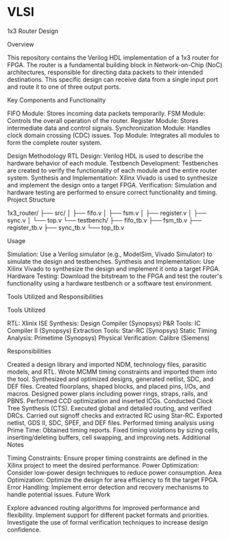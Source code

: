 # VLSI


1x3 Router Design

Overview

This repository contains the Verilog HDL implementation of a 1x3 router for FPGA. The router is a fundamental building block in Network-on-Chip (NoC) architectures, responsible for directing data packets to their intended destinations. This specific design can receive data from a single input port and route it to one of three output ports.

Key Components and Functionality

FIFO Module: Stores incoming data packets temporarily.
FSM Module: Controls the overall operation of the router.
Register Module: Stores intermediate data and control signals.
Synchronization Module: Handles clock domain crossing (CDC) issues.
Top Module: Integrates all modules to form the complete router system.

Design Methodology
RTL Design: Verilog HDL is used to describe the hardware behavior of each module.
Testbench Development: Testbenches are created to verify the functionality of each module and the entire router system.
Synthesis and Implementation: Xilinx Vivado is used to synthesize and implement the design onto a target FPGA.
Verification: Simulation and hardware testing are performed to ensure correct functionality and timing.
Project Structure



1x3_router/
├── src/
│   ├── fifo.v
│   ├── fsm.v
│   ├── register.v
│   ├── sync.v
│   └── top.v
└── testbench/
    ├── fifo_tb.v
    ├── fsm_tb.v
    ├── register_tb.v
    ├── sync_tb.v
    └── top_tb.v

    
Usage

Simulation: Use a Verilog simulator (e.g., ModelSim, Vivado Simulator) to simulate the design and testbenches.
Synthesis and Implementation: Use Xilinx Vivado to synthesize the design and implement it onto a target FPGA.
Hardware Testing: Download the bitstream to the FPGA and test the router's functionality using a hardware testbench or a software test environment.


Tools Utilized and Responsibilities

Tools Utilized

RTL: Xlinix ISE
Synthesis: Design Compiler (Synopsys)
P&R Tools: IC Compiler II (Synopsys)
Extraction Tools: Star-RC (Synopsys)
Static Timing Analysis: Primetime (Synopsys)
Physical Verification: Calibre (Siemens)



Responsibilities

Created a design library and imported NDM, technology files, parasitic models, and RTL.
Wrote MCMM timing constraints and imported them into the tool.
Synthesized and optimized designs, generated netlist, SDC, and DEF files.
Created floorplans, shaped blocks, and placed pins, I/Os, and macros.
Designed power plans including power rings, straps, rails, and PBNS.
Performed CCD optimization and inserted ICGs.
Conducted Clock Tree Synthesis (CTS).
Executed global and detailed routing, and verified DRCs.
Carried out signoff checks and extracted RC using Star-RC.
Exported netlist, GDS II, SDC, SPEF, and DEF files.
Performed timing analysis using Prime Time:
Obtained timing reports.
Fixed timing violations by sizing cells, inserting/deleting buffers, cell swapping, and improving nets.
Additional Notes

Timing Constraints: Ensure proper timing constraints are defined in the Xilinx project to meet the desired performance.
Power Optimization: Consider low-power design techniques to reduce power consumption.
Area Optimization: Optimize the design for area efficiency to fit the target FPGA.
Error Handling: Implement error detection and recovery mechanisms to handle potential issues.
Future Work

Explore advanced routing algorithms for improved performance and flexibility.
Implement support for different packet formats and priorities.
Investigate the use of formal verification techniques to increase design confidence.
